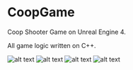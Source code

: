 # CoopGame
Coop Shooter Game on Unreal Engine 4.
<br>
<p>All game logic written on C++. </p>

![alt text](https://i.imgur.com/i35TDiO.png)
![alt text](https://i.imgur.com/9H8bdwo.jpg)
![alt text](https://i.imgur.com/C4mqtxH.png)
![alt text](https://i.imgur.com/nN7DPYT.jpg)
